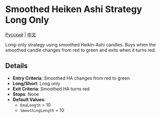 # Smoothed Heiken Ashi Strategy Long Only
[Русский](README_ru.md) | [中文](README_cn.md)

Long-only strategy using smoothed Heikin-Ashi candles. Buys when the smoothed candle changes from red to green and exits when it turns red.

## Details

- **Entry Criteria**: Smoothed HA changes from red to green
- **Long/Short**: Long only
- **Exit Criteria**: Smoothed HA turns red
- **Stops**: None
- **Default Values**:
  - `EmaLength` = 10
  - `SmoothingLength` = 10
